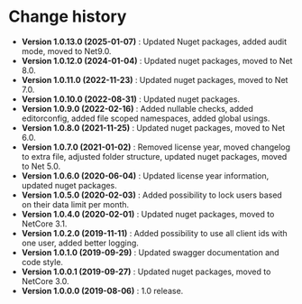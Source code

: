 # Change history

* **Version 1.0.13.0 (2025-01-07)** : Updated Nuget packages, added audit mode, moved to Net9.0.
* **Version 1.0.12.0 (2024-01-04)** : Updated nuget packages, moved to Net 8.0.
* **Version 1.0.11.0 (2022-11-23)** : Updated nuget packages, moved to Net 7.0.
* **Version 1.0.10.0 (2022-08-31)** : Updated nuget packages.
* **Version 1.0.9.0 (2022-02-16)** : Added nullable checks, added editorconfig, added file scoped namespaces, added global usings.
* **Version 1.0.8.0 (2021-11-25)** : Updated nuget packages, moved to Net 6.0.
* **Version 1.0.7.0 (2021-01-02)** : Removed license year, moved changelog to extra file, adjusted folder structure, updated nuget packages, moved to Net 5.0.
* **Version 1.0.6.0 (2020-06-04)** : Updated license year information, updated nuget packages.
* **Version 1.0.5.0 (2020-02-03)** : Added possibility to lock users based on their data limit per month.
* **Version 1.0.4.0 (2020-02-01)** : Updated nuget packages, moved to NetCore 3.1.
* **Version 1.0.2.0 (2019-11-11)** : Added possibility to use all client ids with one user, added better logging.
* **Version 1.0.1.0 (2019-09-29)** : Updated swagger documentation and code style.
* **Version 1.0.0.1 (2019-09-27)** : Updated nuget packages, moved to NetCore 3.0.
* **Version 1.0.0.0 (2019-08-06)** : 1.0 release.